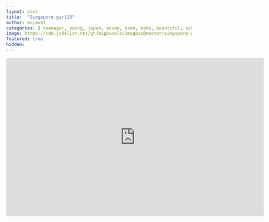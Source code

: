 ```yaml
---
layout: post
title:  "Singapore girl13"
author: mojaval
categories: [ teenager, young, japan, asian, teen, babe, beautiful, schoolgirl, hot, chinesegirl, younggirl, cum, jav ]
image: https://cdn.jsdelivr.net/gh/bigbunals/imagezz@master/singapore-girl13___c66412aa8b495133cd194b5dd0184762e8856e54.mp4.jpg
featured: true
hidden: 
---
```


<iframe src="https://openload.co/embed/ho_jhFH-ab4/singapore-girl13___c66412aa8b495133cd194b5dd0184762e8856e54.mp4" scrolling="no" frameborder="0" width="700" height="430" allowfullscreen="true" webkitallowfullscreen="true" mozallowfullscreen="true"></iframe>
